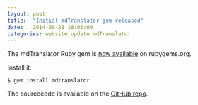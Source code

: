 ```yaml
---
layout: post
title:  "Initial mdTranslator gem released"
date:   2014-09-28 18:00:00
categories: website update mdTranslator
---
```


The mdTranslator Ruby gem is [now available](https://rubygems.org/gems/adiwg-mdtranslator) on rubygems.org.

Install it:

    $ gem install mdtranslator

The sourcecode is available on the [GitHub repo](https://github.com/adiwg/mdTranslator]).
